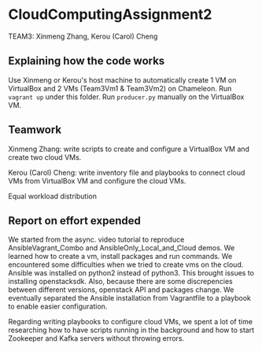 # CloudComputingAssignment2
TEAM3: Xinmeng Zhang, Kerou (Carol) Cheng

## Explaining how the code works
Use Xinmeng or Kerou's host machine to automatically create 1 VM on VirtualBox and 2 VMs (Team3Vm1 & Team3Vm2) on Chameleon. 
Run `vagrant up` under this folder.
Run `producer.py` manually on the VirtualBox VM.

## Teamwork
Xinmeng Zhang: write scripts to create and configure a VirtualBox VM and create two cloud VMs.

Kerou (Carol) Cheng: write inventory file and playbooks to connect cloud VMs from VirtualBox VM and configure the cloud VMs.

Equal workload distribution

## Report on effort expended
We started from the async. video tutorial to reproduce AnsibleVagrant_Combo and AnsibleOnly_Local_and_Cloud demos. We learned how to create a vm, install packages and run commands. We encountered some difficulties when we tried to create vms on the cloud. Ansible was installed on python2 instead of python3. This brought issues to installing openstacksdk. Also, because there are some discrepencies between different versions, openstack API and packages change. We eventually separated the Ansible installation from Vagrantfile to a playbook to enable easier configuration. 

Regarding writing playbooks to configure cloud VMs, we spent a lot of time researching how to have scripts running in the background and how to start Zookeeper and Kafka servers without throwing errors. 
